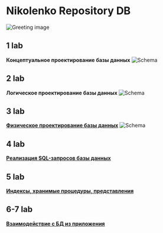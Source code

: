 # Nikolenko Repository DB

![Greeting image](https://cs4.pikabu.ru/post_img/big/2015/06/18/10/1434643823_1129924273.jpg)
## 1 lab
**Концептуальное проектирование базы данных**
![Schema](https://sun9-6.userapi.com/impg/TLkIYfgTo9DharsOh5kOI9kpaMdOCie_I38NFg/CMr0ehu8IbQ.jpg?size=1162x661&quality=96&sign=56ab1216286f97c59b1cdef57cc5a861&type=album
"SchemaFrom1LabDB")
## 2 lab
**Логическое проектирование базы данных**
![Schema](https://sun9-27.userapi.com/impg/7v6T0_5hizXfiC6PWNuJQgjgIKMXvqBOfSIHHQ/MUh-CZf25Z8.jpg?size=1072x753&quality=96&sign=696b8c07c120b77159f92ee0736cff08&type=album
"SchemaFromwLabDB")
## 3 lab
[**Физическое проектирование базы данных**](https://github.com/glockstory/sneakers_db/blob/master/3lab.sql)
![Schema](https://sun9-61.userapi.com/impg/UH4hxP8vDych_0WwY47bBefOQ9MVbCWpuy5vCA/PaH12SSSUNk.jpg?size=1043x745&quality=96&sign=054ee14cf0a6e01e6de3ba97a491a278&type=album "SchemaFrom3LabDB")
## 4 lab
[**Реализация SQL-запросов базы данных**](https://github.com/glockstory/sneakers_db/blob/master/4lab.sql)
## 5 lab
[**Индексы, хранимые процедуры, представления**](https://github.com/glockstory/sneakers_db/blob/master/5lab.sql)
## 6-7 lab
[**Взаимодействие с БД из приложения**](https://github.com/glockstory/sneakers_db/tree/master/DB_lab7)

